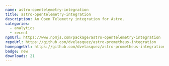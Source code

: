```yaml
---
name: astro-opentelemetry-integration
title: astro-opentelemetry-integration
description: An Open Telemetry integration for Astro.
categories:
  - analytics
  - recent
npmUrl: https://www.npmjs.com/package/astro-opentelemetry-integration
repoUrl: https://github.com/dvelasquez/astro-prometheus-integration
homepageUrl: https://github.com/dvelasquez/astro-prometheus-integration/tree/main/packages/astro-opentelemetry-integration#readme
badge: new
downloads: 21
---
```

